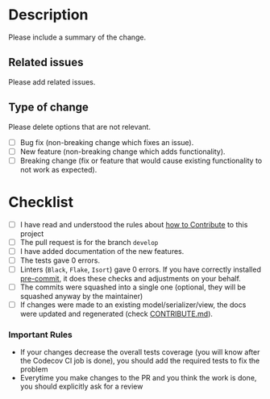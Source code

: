 # Description

Please include a summary of the change.

## Related issues
Please add related issues.

## Type of change

Please delete options that are not relevant.

- [ ] Bug fix (non-breaking change which fixes an issue).
- [ ] New feature (non-breaking change which adds functionality).
- [ ] Breaking change (fix or feature that would cause existing functionality to not work as expected).

# Checklist

- [ ] I have read and understood the rules about [how to Contribute](https://greedybear.readthedocs.io/en/latest/Contribute.html) to this project
- [ ] The pull request is for the branch `develop`
- [ ] I have added documentation of the new features.
- [ ] The tests gave 0 errors.
- [ ] Linters (`Black`, `Flake`, `Isort`) gave 0 errors. If you have correctly installed [pre-commit](https://greedybear.readthedocs.io/en/latest/Contribute.html#how-to-start-setup-project-and-development-instance), it does these checks and adjustments on your behalf.
- [ ] The commits were squashed into a single one (optional, they will be squashed anyway by the maintainer)
- [ ] If changes were made to an existing model/serializer/view, the docs were updated and regenerated (check [CONTRIBUTE.md](./Contribute.md)).
  
### Important Rules
- If your changes decrease the overall tests coverage (you will know after the Codecov CI job is done), you should add the required tests to fix the problem
- Everytime you make changes to the PR and you think the work is done, you should explicitly ask for a review
